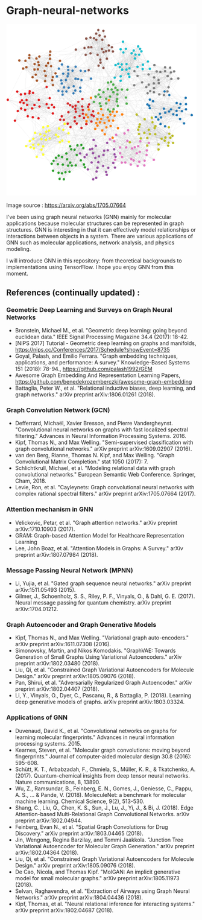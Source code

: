 # Graph-neural-networks
![](gnn.png)

Image source : https://arxiv.org/abs/1705.07664

I've been using graph neural networks (GNN) mainly for molecular applications because molecular structures can be represented in graph structures. GNN is interesting in that it can effectively model relationships or interactions between objects in a system. There are various applications of GNN such as molecular applications, network analysis, and physics modeling.

I will introduce GNN in this repository: from theoretical backgrounds to implementations using TensorFlow. I hope you enjoy GNN from this moment.

## References (continually updated) :
### Geometric Deep Learning and Surveys on Graph Neural Networks
* Bronstein, Michael M., et al. "Geometric deep learning: going beyond euclidean data." IEEE Signal Processing Magazine 34.4 (2017): 18-42.
* [NIPS 2017] Tutorial - Geometric deep learning on graphs and manifolds, https://nips.cc/Conferences/2017/Schedule?showEvent=8735
* Goyal, Palash, and Emilio Ferrara. "Graph embedding techniques, applications, and performance: A survey." Knowledge-Based Systems 151 (2018): 78-94., https://github.com/palash1992/GEM
* Awesome Graph Embedding And Representation Learning Papers, https://github.com/benedekrozemberczki/awesome-graph-embedding
* Battaglia, Peter W., et al. "Relational inductive biases, deep learning, and graph networks." arXiv preprint arXiv:1806.01261 (2018).

### Graph Convolution Network (GCN)
* Defferrard, Michaël, Xavier Bresson, and Pierre Vandergheynst. "Convolutional neural networks on graphs with fast localized spectral filtering." Advances in Neural Information Processing Systems. 2016.
* Kipf, Thomas N., and Max Welling. "Semi-supervised classification with graph convolutional networks." arXiv preprint arXiv:1609.02907 (2016).
* van den Berg, Rianne, Thomas N. Kipf, and Max Welling. "Graph Convolutional Matrix Completion." stat 1050 (2017): 7.
* Schlichtkrull, Michael, et al. "Modeling relational data with graph convolutional networks." European Semantic Web Conference. Springer, Cham, 2018.
* Levie, Ron, et al. "Cayleynets: Graph convolutional neural networks with complex rational spectral filters." arXiv preprint arXiv:1705.07664 (2017).

### Attention mechanism in GNN
* Velickovic, Petar, et al. "Graph attention networks." arXiv preprint arXiv:1710.10903 (2017).
* GRAM: Graph-based Attention Model for Healthcare Representation Learning
* Lee, John Boaz, et al. "Attention Models in Graphs: A Survey." arXiv preprint arXiv:1807.07984 (2018).

### Message Passing Neural Network (MPNN)
* Li, Yujia, et al. "Gated graph sequence neural networks." arXiv preprint arXiv:1511.05493 (2015).
* Gilmer, J., Schoenholz, S. S., Riley, P. F., Vinyals, O., & Dahl, G. E. (2017). Neural message passing for quantum chemistry. arXiv preprint arXiv:1704.01212.

### Graph Autoencoder and Graph Generative Models
* Kipf, Thomas N., and Max Welling. "Variational graph auto-encoders." arXiv preprint arXiv:1611.07308 (2016).
* Simonovsky, Martin, and Nikos Komodakis. "GraphVAE: Towards Generation of Small Graphs Using Variational Autoencoders." arXiv preprint arXiv:1802.03480 (2018).
* Liu, Qi, et al. "Constrained Graph Variational Autoencoders for Molecule Design." arXiv preprint arXiv:1805.09076 (2018).
* Pan, Shirui, et al. "Adversarially Regularized Graph Autoencoder." arXiv preprint arXiv:1802.04407 (2018).
* Li, Y., Vinyals, O., Dyer, C., Pascanu, R., & Battaglia, P. (2018). Learning deep generative models of graphs. arXiv preprint arXiv:1803.03324.


### Applications of GNN
* Duvenaud, David K., et al. "Convolutional networks on graphs for learning molecular fingerprints." Advances in neural information processing systems. 2015.
* Kearnes, Steven, et al. "Molecular graph convolutions: moving beyond fingerprints." Journal of computer-aided molecular design 30.8 (2016): 595-608.
* Schütt, K. T., Arbabzadah, F., Chmiela, S., Müller, K. R., & Tkatchenko, A. (2017). Quantum-chemical insights from deep tensor neural networks. Nature communications, 8, 13890.
* Wu, Z., Ramsundar, B., Feinberg, E. N., Gomes, J., Geniesse, C., Pappu, A. S., ... & Pande, V. (2018). MoleculeNet: a benchmark for molecular machine learning. Chemical Science, 9(2), 513-530.
* Shang, C., Liu, Q., Chen, K. S., Sun, J., Lu, J., Yi, J., & Bi, J. (2018). Edge Attention-based Multi-Relational Graph Convolutional Networks. arXiv preprint arXiv:1802.04944.
* Feinberg, Evan N., et al. "Spatial Graph Convolutions for Drug Discovery." arXiv preprint arXiv:1803.04465 (2018).
* Jin, Wengong, Regina Barzilay, and Tommi Jaakkola. "Junction Tree Variational Autoencoder for Molecular Graph Generation." arXiv preprint arXiv:1802.04364 (2018).
* Liu, Qi, et al. "Constrained Graph Variational Autoencoders for Molecule Design." arXiv preprint arXiv:1805.09076 (2018).
* De Cao, Nicola, and Thomas Kipf. "MolGAN: An implicit generative model for small molecular graphs." arXiv preprint arXiv:1805.11973 (2018).
* Selvan, Raghavendra, et al. "Extraction of Airways using Graph Neural Networks." arXiv preprint arXiv:1804.04436 (2018).
* Kipf, Thomas, et al. "Neural relational inference for interacting systems." arXiv preprint arXiv:1802.04687 (2018).
